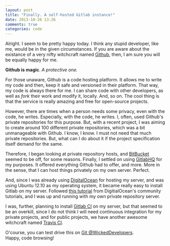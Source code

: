 ```yaml
---
layout: post
title: "Finally. A self-hosted Gitlab instance!"
date: 2013-10-26 13:26
comments: true
categories: code
---
```


Alright. I seem to be pretty happy today. I think any stupid developer, like me,
would be in the given circumstances. If you are aware about the existance of
a very nifty witchcraft named [Github](http://github.com), then, I am sure you
will be equally happy for me.

**Github is magic**. *A protective one.*

For those unaware, Github is a code hosting platform. It allows me to write my
code and then, keep it safe and versioned in their platform. That way, my code
is always there for me. I can share code with other developers, as well as
*fork* their work and modify it, locally. And, so on. The cool thing is that the
service is really amazing and free for open-source projects.

<!-- more -->

However, there are times when a person needs some privacy, even with the code,
he writes. Especially, with the code, he writes. I, often, used Github's private
repositories for this purpose. But, with a recent project, I was aiming to
create around 100 different private repositories, which was a bit unmanageable
with Github. I know, I know. I must not need that much private repositories.
But, what can I do about it if the project specification itself demand for the
same.

Therefore, I began looking at private repository hosts, and
[BitBucket](http://bitbucket.org) seemed to be off, for some reasons. Finally,
I settled on using [GitlabHQ](http://gitlab.org) for my purposes. It offered
everything Github had to offer, and more. More in the sense, that I can host
things privately on my own server. Perfect.

And, since I was already using [DigitalOcean](http://digitalocean.com) for
hosting my server, and was using Ubuntu 12.10 as my operating system, it became
really easy to install Gitlab on my server. Followed [this
tutorial](https://www.digitalocean.com/community/articles/how-to-set-up-gitlab-as-your-very-own-private-github-clone)
from DigitialOcean's community tutorials, and I was up and running with my own
private repository server.

I was, further, planning to install [Gitlab CI](http://gitlab.org/gitlab-ci) on
my server, but that seemed to be an overkill, since I do not think I will need
continuous integration for my private projects, and for public projects, we have
another awesome witchcraft named [Travis CI](http://travis-ci.org).

O'course, you can test drive this on [Git @WickedDevelopers](http://git.wickeddevelopers.com).    
Happy, code browsing!
